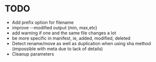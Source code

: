 # TODO

- Add prefix option for filename
- improve --modified output (min, max,etc)
- add warning if one and the same file changes a lot
- be more specific in manifest, ie, added, modified, deleted
- Detect rename/move as well as duplication when using sha method (impossible with meta due to lack of details)
- Cleanup parameters